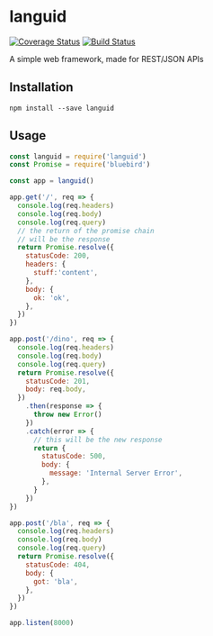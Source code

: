 # languid
[![Coverage Status](https://coveralls.io/repos/github/otaviopace/languid/badge.svg?branch=master)](https://coveralls.io/github/otaviopace/languid?branch=master)
[![Build Status](https://travis-ci.org/otaviopace/languid.svg?branch=master)](https://travis-ci.org/otaviopace/languid)

A simple web framework, made for REST/JSON APIs

## Installation

`npm install --save languid`

## Usage

```javascript
const languid = require('languid')
const Promise = require('bluebird')

const app = languid()

app.get('/', req => {
  console.log(req.headers)
  console.log(req.body)
  console.log(req.query)
  // the return of the promise chain
  // will be the response
  return Promise.resolve({
    statusCode: 200,
    headers: {
      stuff:'content',
    },
    body: {
      ok: 'ok',
    },
  })
})

app.post('/dino', req => {
  console.log(req.headers)
  console.log(req.body)
  console.log(req.query)
  return Promise.resolve({
    statusCode: 201,
    body: req.body,
  })
    .then(response => {
      throw new Error()
    })
    .catch(error => {
      // this will be the new response
      return {
        statusCode: 500,
        body: {
          message: 'Internal Server Error',
        },
      }
    })
})

app.post('/bla', req => {
  console.log(req.headers)
  console.log(req.body)
  console.log(req.query)
  return Promise.resolve({
    statusCode: 404,
    body: {
      got: 'bla',
    },
  })
})

app.listen(8000)
```
